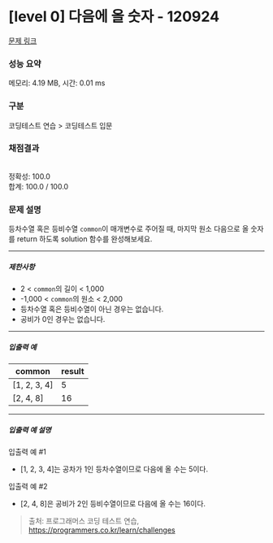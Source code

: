 # [level 0] 다음에 올 숫자 - 120924 

[문제 링크](https://school.programmers.co.kr/learn/courses/30/lessons/120924) 

### 성능 요약

메모리: 4.19 MB, 시간: 0.01 ms

### 구분

코딩테스트 연습 > 코딩테스트 입문

### 채점결과

<br/>정확성: 100.0<br/>합계: 100.0 / 100.0

### 문제 설명

<p>등차수열 혹은 등비수열 <code>common</code>이 매개변수로 주어질 때, 마지막 원소 다음으로 올 숫자를 return 하도록 solution 함수를 완성해보세요.</p>

<hr>

<h5>제한사항</h5>

<ul>
<li>2 &lt; <code>common</code>의 길이 &lt; 1,000</li>
<li>-1,000 &lt; <code>common</code>의 원소 &lt; 2,000</li>
<li>등차수열 혹은 등비수열이 아닌 경우는 없습니다.</li>
<li>공비가 0인 경우는 없습니다.</li>
</ul>

<hr>

<h5>입출력 예</h5>
<table class="table">
        <thead><tr>
<th>common</th>
<th>result</th>
</tr>
</thead>
        <tbody><tr>
<td>[1, 2, 3, 4]</td>
<td>5</td>
</tr>
<tr>
<td>[2, 4, 8]</td>
<td>16</td>
</tr>
</tbody>
      </table>
<hr>

<h5>입출력 예 설명</h5>

<p>입출력 예 #1</p>

<ul>
<li>[1, 2, 3, 4]는 공차가 1인 등차수열이므로 다음에 올 수는 5이다.</li>
</ul>

<p>입출력 예 #2</p>

<ul>
<li>[2, 4, 8]은 공비가 2인 등비수열이므로 다음에 올 수는 16이다.</li>
</ul>


> 출처: 프로그래머스 코딩 테스트 연습, https://programmers.co.kr/learn/challenges